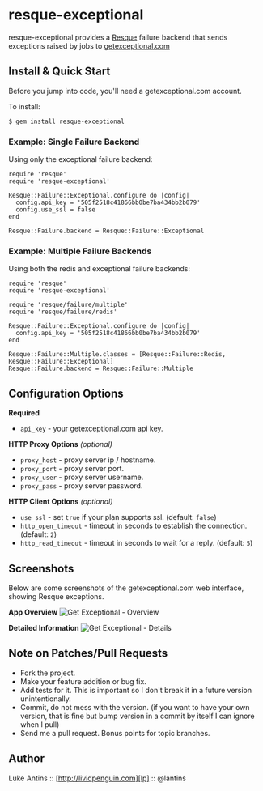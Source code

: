 resque-exceptional
==================

resque-exceptional provides a [Resque][re] failure backend that sends exceptions
raised by jobs to [getexceptional.com][ge]

Install & Quick Start
---------------------

Before you jump into code, you'll need a getexceptional.com account.

To install:

    $ gem install resque-exceptional

### Example: Single Failure Backend

Using only the exceptional failure backend:

    require 'resque'
    require 'resque-exceptional'

    Resque::Failure::Exceptional.configure do |config|
      config.api_key = '505f2518c41866bb0be7ba434bb2b079'
      config.use_ssl = false
    end

    Resque::Failure.backend = Resque::Failure::Exceptional

### Example: Multiple Failure Backends

Using both the redis and exceptional failure backends:

    require 'resque'
    require 'resque-exceptional'

    require 'resque/failure/multiple'
    require 'resque/failure/redis'

    Resque::Failure::Exceptional.configure do |config|
      config.api_key = '505f2518c41866bb0be7ba434bb2b079'
    end

    Resque::Failure::Multiple.classes = [Resque::Failure::Redis, Resque::Failure::Exceptional]
    Resque::Failure.backend = Resque::Failure::Multiple

Configuration Options
---------------------

**Required**

  * `api_key` - your getexceptional.com api key.

**HTTP Proxy Options** *(optional)*

  * `proxy_host` - proxy server ip / hostname.
  * `proxy_port` - proxy server port.
  * `proxy_user` - proxy server username.
  * `proxy_pass` - proxy server password.

**HTTP Client Options** *(optional)*

  * `use_ssl` - set `true` if your plan supports ssl. (default: `false`)
  * `http_open_timeout` - timeout in seconds to establish the connection. (default: `2`)
  * `http_read_timeout` - timeout in seconds to wait for a reply. (default: `5`)

Screenshots
-----------

Below are some screenshots of the getexceptional.com web interface, showing
Resque exceptions.

**App Overview**
![Get Exceptional - Overview](http://img.skitch.com/20101013-k7hgurmaqew6sn8cik5gywbt2.png)

**Detailed Information**
![Get Exceptional - Details](http://img.skitch.com/20101013-ftjrjhh3fegcqr9mig9kttmwi4.png)

Note on Patches/Pull Requests
-----------------------------

  * Fork the project.
  * Make your feature addition or bug fix.
  * Add tests for it. This is important so I don't break it in a future
    version unintentionally.
  * Commit, do not mess with the version. (if you want to have your own
    version, that is fine but bump version in a commit by itself I can ignore
    when I pull)
  * Send me a pull request. Bonus points for topic branches.

Author
------

Luke Antins :: [http://lividpenguin.com][lp] :: @lantins

[re]: http://github.com/defunkt/resque
[lp]: http://lividpenguin.com
[ge]: http://getexceptional.com